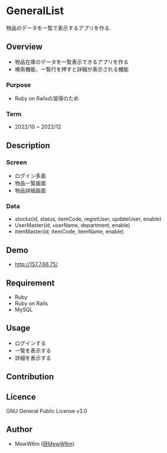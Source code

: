 # GeneralList
物品のデータを一覧で表示するアプリを作る.

## Overview
- 物品在庫のデータを一覧表示できるアプリを作る
- 検索機能、一覧行を押すと詳細が表示される機能

### Purpose
- Ruby on Railsの習得のため

### Term
- 2022/10 ~ 2022/12

## Description

### Screen
- ログイン多面
- 物品一覧画面
- 物品詳細画面

### Data
- stocks(id, status, itemCode, registUser, updateUser, enable)
- UserMaster(id, userName, department, enable)
- itemMaster(id, itemCode, itemName, enable)

## Demo
+ http://157.7.66.75/

## Requirement
+ Ruby
+ Ruby on Rails
+ MySQL

## Usage
+ ログインする
+ 一覧を表示する
+ 詳細を表示する

## Contribution

## Licence
GNU General Public License v3.0

## Author
+ MewW6m ([@MewW6m](https://github.com/MewW6m/))
